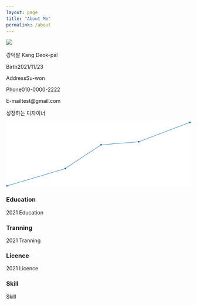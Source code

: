 ```yaml
---
layout: page
title: "About Me"
permalink: /about
---
```


<div class="div-container">
  <div class="div-left">
    <img src="/mdpage/assets/img/photo.jpeg" width="150">
  </div>
  <div class="div-right">
    <p><span class="span-content">강덕팔 Kang Deok-pal</span><p>
    <p><span class="span-spacing">Birth</span><span class="span-content">2021/11/23</span></p>
    <p><span class="span-spacing">Address</span><span class="span-content">Su-won</span></p>
    <p><span class="span-spacing">Phone</span><span class="span-content">010-0000-2222</span></p>
    <p><span class="span-spacing">E-mail</span><span class="span-content">test@gmail.com</span></p>
  </div>
</div>


<p>성장하는 디자이너</p>

![image](../assets/img/line_gr2.png)


### Education

<span class="year-decorator">2021</span> Education


### Tranning

<span class="year-decorator">2021</span> Tranning


### Licence

<span class="year-decorator">2021</span> Licence


### Skill

Skill

